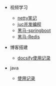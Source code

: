 
* 视频学习

  * [netty笔记](/md/netty笔记/README.md)
  * [juc并发编程](/md/juc-hm/01-进程与线程.md)
  * [黑马-springboot](/md/springboot-hm/01.搭建SpringBoot项目.md)
  * [黑马-Redis](/md/redis-hm/基础/01-认识Redis.md)

* 博客搭建

  * [docsify使用记录](/md/learn-that/01.封面.md)

* java

  * [使用记录](/md/work/01.java8的stream.md)